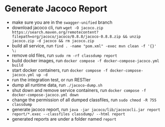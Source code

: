 # Generate Jacoco Report
- make sure you are in the `swagger-unified` branch
- download jacoco cli, run `wget -O jacoco.zip https://search.maven.org/remotecontent?filepath=org/jacoco/jacoco/0.8.8/jacoco-0.8.8.zip && unzip jacoco.zip -d jacoco && rm jacoco.zip`
- build all service, run `find . -name "pom.xml" -exec mvn clean -f '{}' \;`
- remove old files, run `sudo rm -rf classdump report`
- build docker images, run `docker compose -f docker-compose-jacoco.yml build`
- start docker containers, run `docker compose -f docker-compose-jacoco.yml up -d`
- run the integration test, or run RESTler
- dump all runtime data, run `./jacoco-dump.sh`
- shut down and remove service containers, run `docker compose -f docker-compose-jacoco.yml down`
- change the permission of all dumped classfiles, run `sudo chmod -R 755 classdump`
- generate jacoco report, run `java -jar jacoco/lib/jacococli.jar report report/*.exec --classfiles classdump/ --html report`
- generated reports are under a folder named `report`